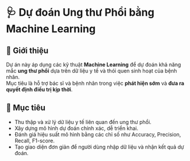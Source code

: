 # 🩺 Dự đoán Ung thư Phổi bằng Machine Learning

## 📌 Giới thiệu
Dự án này áp dụng các kỹ thuật **Machine Learning** để dự đoán khả năng mắc **ung thư phổi** dựa trên dữ liệu y tế và thói quen sinh hoạt của bệnh nhân.  
Mục tiêu là hỗ trợ bác sĩ và bệnh nhân trong việc **phát hiện sớm** và **đưa ra quyết định điều trị kịp thời**.

## 🎯 Mục tiêu
- Thu thập và xử lý dữ liệu y tế liên quan đến ung thư phổi.
- Xây dựng mô hình dự đoán chính xác, dễ triển khai.
- Đánh giá hiệu suất mô hình bằng các chỉ số như Accuracy, Precision, Recall, F1-score.
- Tạo giao diện đơn giản để người dùng nhập dữ liệu và nhận kết quả dự đoán.
